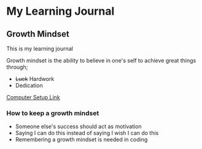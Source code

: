 # My Learning Journal

## Growth Mindset 

This is my learning journal

 Growth mindset is the ability to believe in one's self to achieve great things through;
* ~~Luck~~ Hardwork 
* Dedication

[Computer Setup Link](docs/computer-setup.md)


### How to keep a growth mindset 
-  Someone else's success should act as motivation
-  Saying I can do this instead of saying I wish I can do this
- Remembering a growth mindset is needed in coding




